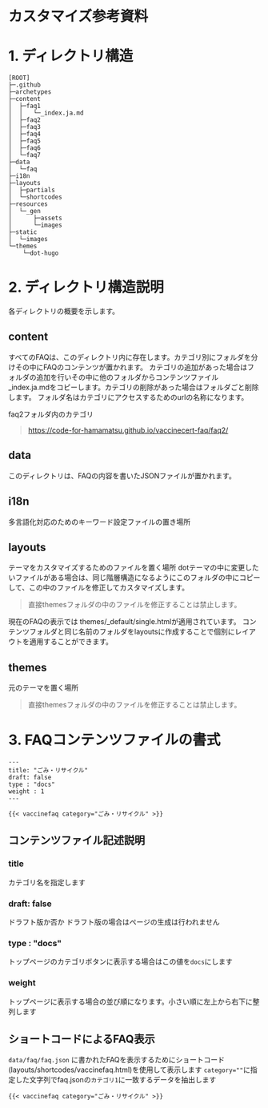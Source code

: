 # カスタマイズ参考資料
# 1. ディレクトリ構造

```
[ROOT]
├─.github
├─archetypes
├─content
│  ├─faq1
│  │   └─_index.ja.md
│  ├─faq2
│  ├─faq3
│  ├─faq4
│  ├─faq5
│  ├─faq6
│  └─faq7
├─data
│  └─faq
├─i18n
├─layouts
│  ├─partials
│  └─shortcodes
├─resources
│  └─_gen
│      ├─assets
│      └─images
├─static
│  └─images
└─themes
    └─dot-hugo
```

# 2. ディレクトリ構造説明 

各ディレクトリの概要を示します。

## content
すべてのFAQは、このディレクトリ内に存在します。カテゴリ別にフォルダを分けその中にFAQのコンテンツが置かれます。
カテゴリの追加があった場合はフォルダの追加を行いその中に他のフォルダからコンテンツファイル _index.ja.mdをコピーします。カテゴリの削除があった場合はフォルダごと削除します。
フォルダ名はカテゴリにアクセスするためのurlの名称になります。

faq2フォルダ内のカテゴリ
> https://code-for-hamamatsu.github.io/vaccinecert-faq/faq2/

## data
このディレクトリは、FAQの内容を書いたJSONファイルが置かれます。

## i18n
多言語化対応のためのキーワード設定ファイルの置き場所
## layouts
テーマをカスタマイズするためのファイルを置く場所
dotテーマの中に変更したいファイルがある場合は、同じ階層構造になるようにこのフォルダの中にコピーして、この中のファイルを修正してカスタマイズします。
> 直接themesフォルダの中のファイルを修正することは禁止します。

現在のFAQの表示では themes/_default/single.htmlが適用されています。
コンテンツフォルダと同じ名前のフォルダをlayoutsに作成することで個別にレイアウトを適用することができます。

## themes
元のテーマを置く場所
> 直接themesフォルダの中のファイルを修正することは禁止します。

# 3. FAQコンテンツファイルの書式

```
---
title: "ごみ・リサイクル"
draft: false
type : "docs"
weight : 1
---

{{< vaccinefaq category="ごみ・リサイクル" >}}
```

## コンテンツファイル記述説明

### title
カテゴリ名を指定します

### draft: false
ドラフト版か否か
ドラフト版の場合はページの生成は行われません

### type : "docs"
トップページのカテゴリボタンに表示する場合はこの値を`docs`にします

### weight
トップページに表示する場合の並び順になります。小さい順に左上から右下に整列します


## ショートコードによるFAQ表示

`data/faq/faq.json` に書かれたFAQを表示するためにショートコード (layouts/shortcodes/vaccinefaq.html)を使用して表示します 
`category=""`に指定した文字列でfaq.jsonの`カテゴリ1`に一致するデータを抽出します

```
{{< vaccinefaq category="ごみ・リサイクル" >}}
```
